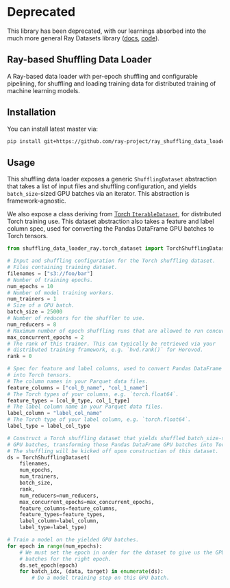 # Deprecated

This library has been deprecated, with our learnings absorbed into the much more general Ray Datasets library ([docs]([url](https://docs.ray.io/en/master/data/dataset.html)), [code]([url](https://github.com/ray-project/ray/tree/master/python/ray/data))).

## Ray-based Shuffling Data Loader

A Ray-based data loader with per-epoch shuffling and configurable pipelining, for shuffling and loading training data for distributed training of machine learning models.

## Installation

You can install latest master via:

```bash
pip install git+https://github.com/ray-project/ray_shuffling_data_loader.git@main#egg=ray_shuffling_data_loader
```

## Usage

This shuffling data loader exposes a generic `ShufflingDataset` abstraction that takes a list of input files and shuffling configuration, and yields `batch_size`-sized GPU batches via an iterator. This abstraction is framework-agnostic.

We also expose a class deriving from [Torch `IterableDataset`](https://pytorch.org/docs/stable/data.html#torch.utils.data.IterableDataset), for distributed Torch training use. This dataset abstraction also takes a feature and label column spec, used for converting the Pandas DataFrame GPU batches to Torch tensors.

```python
from shuffling_data_loader_ray.torch_dataset import TorchShufflingDataset

# Input and shuffling configuration for the Torch shuffling dataset.
# Files containing training dataset.
filenames = ["s3://foo/bar"]
# Number of training epochs.
num_epochs = 10
# Number of model training workers.
num_trainers = 1
# Size of a GPU batch.
batch_size = 25000
# Number of reducers for the shuffler to use.
num_reducers = 8
# Maximum number of epoch shuffling runs that are allowed to run concurrently.
max_concurrent_epochs = 2
# The rank of this trainer. This can typically be retrieved via your
# distributed training framework, e.g. `hvd.rank()` for Horovod.
rank = 0

# Spec for feature and label columns, used to convert Pandas DataFrame GPU batches
# into Torch tensors.
# The column names in your Parquet data files.
feature_columns = ["col_0_name", "col_1_name"]
# The Torch types of your columns, e.g. `torch.float64`.
feature_types = [col_0_type, col_1_type]
# The label column name in your Parquet data files.
label_column = "label_col_name"
# The Torch type of your label column, e.g. `torch.float64`.
label_type = label_col_type

# Construct a Torch shuffling dataset that yields shuffled batch_size-sized
# GPU batches, transforming those Pandas DataFrame GPU batches into Torch tensors.
# The shuffling will be kicked off upon construction of this dataset.
ds = TorchShufflingDataset(
    filenames,
    num_epochs,
    num_trainers,
    batch_size,
    rank,
    num_reducers=num_reducers,
    max_concurrent_epochs=max_concurrent_epochs,
    feature_columns=feature_columns,
    feature_types=feature_types,
    label_column=label_column,
    label_type=label_type)

# Train a model on the yielded GPU batches.
for epoch in range(num_epochs):
    # We must set the epoch in order for the dataset to give us the GPU
    # batches for the right epoch.
    ds.set_epoch(epoch)
    for batch_idx, (data, target) in enumerate(ds):
        # Do a model training step on this GPU batch.
```
